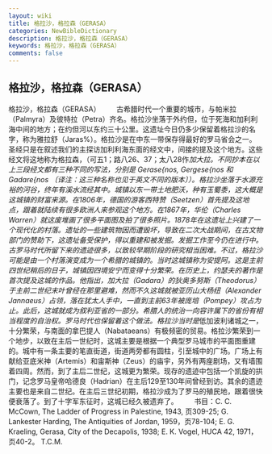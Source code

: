 ```yaml
---
layout: wiki
title: 格拉沙，格拉森（GERASA）
categories: NewBibleDictionary
description: 格拉沙，格拉森（GERASA）
keywords: 格拉沙，格拉森（GERASA）
comments: false
---
```


## 格拉沙，格拉森（GERASA）



格拉沙，格拉森（GERASA）
　　古希腊时代一个重要的城市，与帕米拉（Palmyra）及彼特拉（Petra）齐名。格拉沙坐落于外约但，位于死海和加利利海中间的地方；在约但河以东约三十公里。这遗址今日仍多少保留着格拉沙的名字，称为雅拉舒（Jaras%）。格拉沙是在中东一带保存得最好的罗马省会之一。圣经只是在叙述我们的主探访加利利海东面的经文中，间接的提及这个地方。这些经文将这地称为格拉森，（可五1；路八26、37；太八28作*加大拉。不同抄本在以上三段经文都有三种不同的写法，分别是 Gerase{nos, Gergese{nos 和 Gadare{nos 〔译注：这三种名称也见于英文不同的版本〕）。格拉沙坐落于水源充裕的河谷，终年有溪水流经其中。城镇以东一带土地肥沃，种有玉蜀黍，这大概是这城镇的财富来源。在1806年，德国的游客西特赞（Seetzen）首先提及这地点，跟着就陆续有很多欧洲人来参观这个地方。在1867年，华伦（Charles Warren）就这废堆画了很多平面图及拍了很多照片。1878年在这遗址上兴建了一个现代化的村落。遗址的一些建筑物因而遭毁坏，导致在二次大战期间，在古文物部门的赞助下，这遗址备受保护，得以重建和被发掘。发掘工作至今仍在进行中。古罗马时代所留下来的遗迹很多，以致较早期阶段的研究相当困难。不过，格拉沙可能是由一个村落演变成为一个希腊的城镇的。当时这城镇称为安提阿。这是主前四世纪稍后的日子，城镇因四境安宁而变得十分繁荣。在历史上，约瑟夫的著作是首次提及这城的作品。他指出，加大拉（Gadara）的狄奥多努斯（Theodorus）于主前二世纪末叶曾经在那里避难，然而不久这城就被亚历山大杨纽（Alexander Jannaeus）占领，落在犹太人手中，一直到主前63年被庞培（Pompey）攻占为止。此后，这城就成为叙利亚省的一部分。希腊人的统治一向容许属下的省份有相当程度的自治权。罗马时代也保留着这个做法。格拉沙当时是*低加波利诸城之一，十分繁荣，与南面的拿巴提人（Nabataeans）有极频密的贸易。格拉沙繁荣到一个地步，以致在主后一世纪时，这城主要是根据一个典型罗马城市的平面图重建的。城中有一条主要的笔直街道，街道两旁都有圆柱，引至城中的广场。广场上有献给亚底米神（Artemis）和宙斯神（Zeus）的庙宇，另外有两座剧场，又有墙围着四周。然而，到了主后二世纪，这城更为繁荣。现存的遗迹中包括一个凯旋的拱门，记念罗马皇帝哈德良（Hadrian）在主后129至130年间曾经到访。其余的遗迹主要也是来自二世纪。在主后三世纪初期，格拉沙成为了罗马的殖民地，跟着很快便衰落了。到了十字军东征时，这城已经久被遗弃了。
　　书目：C. C. McCown, The Ladder of Progress in Palestine,
1943, 页309-25; G. Lankester Harding, The
Antiquities of Jordan, 1959，页78-104; E. G. Kraeling, Gerasa, City of the Decapolis, 1938; E.
K. Vogel, HUCA 42, 1971，页40-2。
T.C.M.




